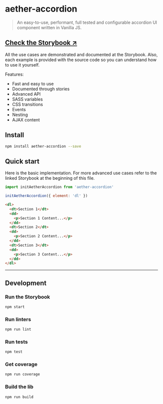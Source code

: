 # aether-accordion

> An easy-to-use, performant, full tested and configurable accordion UI component written in Vanilla JS.

## [Check the Storybook ↗]()

All the use cases are demonstrated and documented at the Storybook. Also, each example is provided with the source code so you can understand how to use it yourself.

Features:

- Fast and easy to use
- Documented through stories
- Advanced API
- SASS variables
- CSS transitions
- Events
- Nesting
- AJAX content

## Install

```sh
npm install aether-accordion --save
```

## Quick start

Here is the basic implementation. For more advanced use cases refer to the linked Storybook at the beginning of this file.

```js
import initAetherAccordion from 'aether-accordion'

initAetherAccordion({ element: 'dl' })
```

```html
<dl>
  <dt>Section 1</dt>
  <dd>
    <p>Section 1 Content...</p>
  </dd>
  <dt>Section 2</dt>
  <dd>
    <p>Section 2 Content...</p>
  </dd>
  <dt>Section 3</dt>
  <dd>
    <p>Section 3 Content...</p>
  </dd>
</dl>
```

---

## Development

### Run the Storybook

```sh
npm start
```

### Run linters

```sh
npm run lint
```

### Run tests

```sh
npm test
```

### Get coverage

```sh
npm run coverage
```

### Build the lib

```sh
npm run build
```
